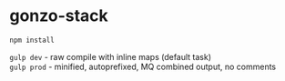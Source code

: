 # gonzo-stack

`npm install`  

`gulp dev` - raw compile with inline maps (default task)  
`gulp prod` - minified, autoprefixed, MQ combined output, no comments

